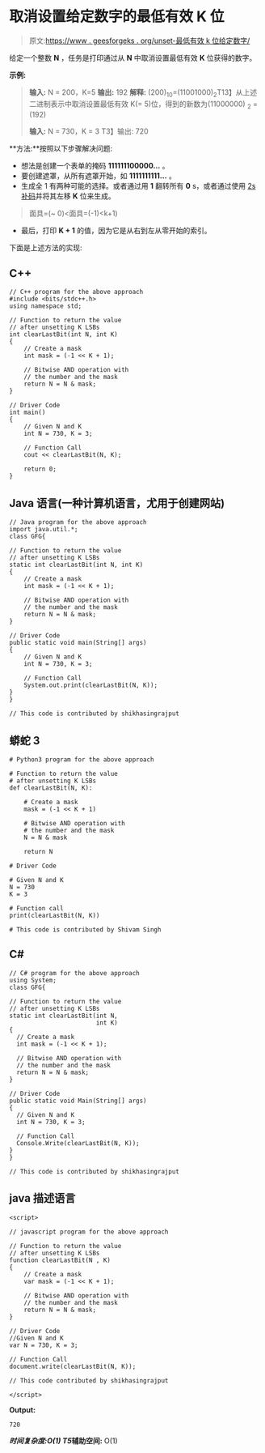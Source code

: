 # 取消设置给定数字的最低有效 K 位

> 原文:[https://www . geesforgeks . org/unset-最低有效 k 位给定数字/](https://www.geeksforgeeks.org/unset-least-significant-k-bits-of-a-given-number/)

给定一个整数 **N** ，任务是打印通过从 **N** 中取消设置最低有效 **K** 位获得的数字。

**示例:**

> **输入:** N = 200，K=5
> **输出:** 192
> **解释:**
> (200)<sub>10</sub>=(11001000)<sub>2</sub>T13】从上述二进制表示中取消设置最低有效 K(= 5)位，得到的新数为(11000000) <sub>2</sub> = (192)
> 
> **输入:** N = 730，K = 3
> T3】输出: 720

**方法:**按照以下步骤解决问题:

*   想法是创建一个表单的掩码 **111111100000…** 。
*   要创建遮罩，从所有遮罩开始，如 **1111111111…** 。
*   生成全 1 有两种可能的选择。或者通过用 **1** 翻转所有 **0** s，或者通过使用 [2s 补码](https://www.geeksforgeeks.org/1s-2s-complement-binary-number/)并将其左移 **K** 位来生成。

> 面具=(~ 0)<面具=(-1)<k+1)

*   最后，打印 **K + 1** 的值，因为它是从右到左从零开始的索引。

下面是上述方法的实现:

## C++

```
// C++ program for the above approach
#include <bits/stdc++.h>
using namespace std;

// Function to return the value
// after unsetting K LSBs
int clearLastBit(int N, int K)
{
    // Create a mask
    int mask = (-1 << K + 1);

    // Bitwise AND operation with
    // the number and the mask
    return N = N & mask;
}

// Driver Code
int main()
{
    // Given N and K
    int N = 730, K = 3;

    // Function Call
    cout << clearLastBit(N, K);

    return 0;
}
```

## Java 语言(一种计算机语言，尤用于创建网站)

```
// Java program for the above approach
import java.util.*;
class GFG{

// Function to return the value
// after unsetting K LSBs
static int clearLastBit(int N, int K)
{
    // Create a mask
    int mask = (-1 << K + 1);

    // Bitwise AND operation with
    // the number and the mask
    return N = N & mask;
}

// Driver Code
public static void main(String[] args)
{
    // Given N and K
    int N = 730, K = 3;

    // Function Call
    System.out.print(clearLastBit(N, K));
}
}

// This code is contributed by shikhasingrajput
```

## 蟒蛇 3

```
# Python3 program for the above approach

# Function to return the value
# after unsetting K LSBs
def clearLastBit(N, K):

    # Create a mask
    mask = (-1 << K + 1)

    # Bitwise AND operation with
    # the number and the mask
    N = N & mask

    return N

# Driver Code

# Given N and K
N = 730
K = 3

# Function call
print(clearLastBit(N, K))

# This code is contributed by Shivam Singh
```

## C#

```
// C# program for the above approach
using System;
class GFG{

// Function to return the value
// after unsetting K LSBs
static int clearLastBit(int N,
                        int K)
{
  // Create a mask
  int mask = (-1 << K + 1);

  // Bitwise AND operation with
  // the number and the mask
  return N = N & mask;
}

// Driver Code
public static void Main(String[] args)
{
  // Given N and K
  int N = 730, K = 3;

  // Function Call
  Console.Write(clearLastBit(N, K));
}
}

// This code is contributed by shikhasingrajput
```

## java 描述语言

```
<script>

// javascript program for the above approach

// Function to return the value
// after unsetting K LSBs
function clearLastBit(N , K)
{
    // Create a mask
    var mask = (-1 << K + 1);

    // Bitwise AND operation with
    // the number and the mask
    return N = N & mask;
}

// Driver Code
//Given N and K
var N = 730, K = 3;

// Function Call
document.write(clearLastBit(N, K));

// This code contributed by shikhasingrajput

</script>
```

**Output:** 

```
720
```

***时间复杂度:**O(1)*
T5**辅助空间:** O(1)